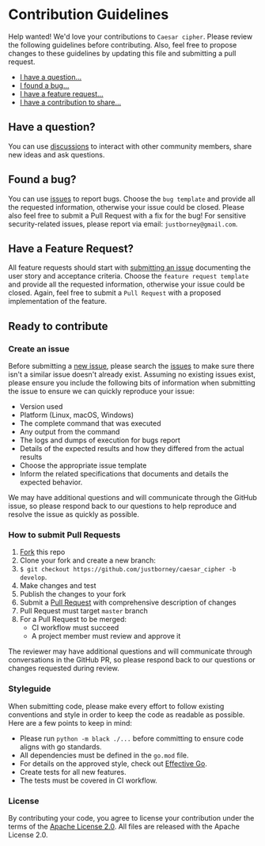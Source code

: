 # Contribution Guidelines

Help wanted! We'd love your contributions to `Caesar cipher`. Please review the 
following guidelines before contributing. Also, feel free to propose changes 
to these guidelines by updating this file and submitting a pull request.

* [I have a question...](#have-a-question)
* [I found a bug...](#found-a-bug)
* [I have a feature request...](#have-a-feature-request)
* [I have a contribution to share...](#ready-to-contribute)

## Have a question?

You can use [discussions](../../discussions) to interact with other community members, 
share new ideas and ask questions.

## Found a bug?
                            
You can use [issues](../../issues) to report bugs. Choose the `bug template` and provide
all the requested information, otherwise your issue could be closed. Please also feel 
free to submit a Pull Request with a fix for the bug! For sensitive security-related 
issues, please report via email: `justborney@gmail.com`.

## Have a Feature Request?

All feature requests should start with [submitting an issue](../../issues/new) 
documenting the user story and acceptance criteria. Choose the 
`feature request template` and provide all the requested information, 
otherwise your issue could be closed. Again, feel free to submit a `Pull Request` 
with a proposed implementation of the feature. 

## Ready to contribute

### Create an issue

Before submitting a [new issue](../../issues/new), please search the 
[issues](../../issues) to make sure there isn't a similar issue doesn't already 
exist. Assuming no existing issues exist, please ensure you include the following 
bits of information when submitting the issue to ensure we can quickly reproduce your 
issue:

* Version used
* Platform (Linux, macOS, Windows)
* The complete command that was executed
* Any output from the command
* The logs and dumps of execution for bugs report
* Details of the expected results and how they differed from the actual results
* Choose the appropriate issue template
* Inform the related specifications that documents and details the expected behavior.

We may have additional questions and will communicate through the GitHub issue, 
so please respond back to our questions to help reproduce and resolve the issue as 
quickly as possible.
### How to submit Pull Requests

1. [Fork][fork] this repo
2. Clone your fork and create a new branch: 
3. `$ git checkout https://github.com/justborney/caesar_cipher -b develop`.
3. Make changes and test
4. Publish the changes to your fork
5. Submit a [Pull Request][pulls] with comprehensive description of changes
6. Pull Request must target `master` branch
7. For a Pull Request to be merged:
   * CI workflow must succeed
   * A project member must review and approve it
   
The reviewer may have additional questions and will communicate through conversations 
in the GitHub PR, so please respond back to our questions or changes requested during 
review.
### <a name="style"></a> Styleguide

When submitting code, please make every effort to follow existing conventions and style in order to keep the code as readable as possible.  Here are a few points to keep in mind:

* Please run `python -m black ./...` before committing to ensure code aligns with go standards.
* All dependencies must be defined in the `go.mod` file.
* For details on the approved style, check out [Effective Go](https://golang.org/doc/effective_go.html).
* Create tests for all new features.
* The tests must be covered in CI workflow.

### License

By contributing your code, you agree to license your contribution under the terms of the [Apache License 2.0](LICENSE.txt). All files are released with the Apache License 2.0.

[fork]: https://help.github.com/articles/fork-a-repo/
[pulls]: https://help.github.com/articles/creating-a-pull-request/